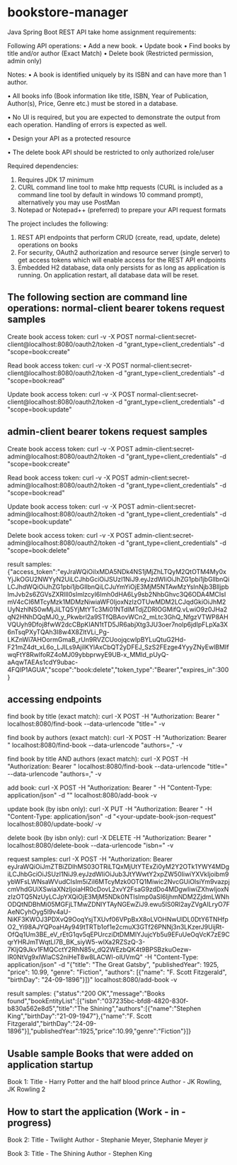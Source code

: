 # bookstore-manager
Java Spring Boot REST API take home assignment requirements:

Following API operations:
•	Add a new book. 
•	Update book
•	Find books by title and/or author (Exact Match) 
•	Delete book (Restricted permission, admin only)

Notes:
•	A book is identified uniquely by its ISBN and can have more than 1 author.

•	All books info (Book information like title, ISBN, Year of Publication, Author(s), Price, Genre etc.) must be stored in a database.

•	No UI is required, but you are expected to demonstrate the output from each operation. Handling of errors is expected as well.

•	Design your API as a protected resource

•	The delete book API should be restricted to only authorized role/user


Required dependencies:
1. Requires JDK 17 minimum
2. CURL command line tool to make http requests (CURL is included as a command line tool by default in windows 10 command prompt), alternatively you may use PostMan
3. Notepad or Notepad++ (preferred) to prepare your API request formats

The project includes the following:
1. REST API endpoints that perform CRUD (create, read, update, delete) operations on books
2. For security, OAuth2 authorization and resource server (single server) to get access tokens which will enable access for the REST API endpoints
3. Embedded H2 database, data only persists for as long as application is running. On application restart, all database data will be reset.

The following section are command line operations:
normal-client bearer tokens request samples
-------------------------------------------
Create book access token:
curl -v -X POST normal-client:secret-client@localhost:8080/oauth2/token -d "grant_type=client_credentials" -d "scope=book:create"

Read book access token:
curl -v -X POST normal-client:secret-client@localhost:8080/oauth2/token -d "grant_type=client_credentials" -d "scope=book:read"

Update book access token:
curl -v -X POST normal-client:secret-client@localhost:8080/oauth2/token -d "grant_type=client_credentials" -d "scope=book:update"


admin-client bearer tokens request samples
------------------------------------------
Create book access token:
curl -v -X POST admin-client:secret-admin@localhost:8080/oauth2/token -d "grant_type=client_credentials" -d "scope=book:create"

Read book access token:
curl -v -X POST admin-client:secret-admin@localhost:8080/oauth2/token -d "grant_type=client_credentials" -d "scope=book:read"

Update book access token:
curl -v -X POST admin-client:secret-admin@localhost:8080/oauth2/token -d "grant_type=client_credentials" -d "scope=book:update"

Delete book access token:
curl -v -X POST admin-client:secret-admin@localhost:8080/oauth2/token -d "grant_type=client_credentials" -d "scope=book:delete"

result samples:
{"access_token":"eyJraWQiOiIxMDA5NDk4NS1jMjZhLTQyM2QtOTM4My0xYjJkOGU2NWYyN2UiLCJhbGciOiJSUzI1NiJ9.eyJzdWIiOiJhZG1pbi1jbGllbnQiLCJhdWQiOiJhZG1pbi1jbGllbnQiLCJuYmYiOjE3MjM5NTAwMzYsInNjb3BlIjpbImJvb2s6ZGVsZXRlIl0sImlzcyI6Imh0dHA6Ly9sb2NhbGhvc3Q6ODA4MCIsImV4cCI6MTcyMzk1MDMzNiwiaWF0IjoxNzIzOTUwMDM2LCJqdGkiOiJhM2UyNzhlNS0wMjJiLTQ5YjMtYTc3Mi01NTdlMTdjZDRlOGMifQ.vLwiO9z0JHa2qN2HNhDQqMJ0_y_Pkwbrl2a9STfQBAovWCn2_mLtc3GhQ_NfgzVTWP8AHVQUyh9Dfoj8fwW2dcCBpKIAN1tTD5JR6abjXtg3JU3oer7nolp6jdIpFLpXa3X6nTsqPXyTQAh3I8w4X8ZltVLi_Pg-LKZnWi7AHOormGmaB_rUn9RVZCUoojqcwIpBYLuQtuG2Hd-F21mZ4dt_xL6o_LJlLs9AjiIKYlAxCbQT2yDFEJ_SzS2FEzge4YyyZNyEwlBMIfwqFtY8RwlfoRZ4oMJ09ybbprwyE9UB-x_MMld_pUyQ-aAqwTAEAs1cdY9ubac-4FQlP1AGUA","scope":"book:delete","token_type":"Bearer","expires_in":300}

accessing endpoints
-------------------
find book by title (exact match):
curl -X POST -H "Authorization: Bearer <your-read-access-token>" localhost:8080/find-book --data-urlencode "title=<your-title>" -v

find book by authors (exact match):
curl -X POST -H "Authorization: Bearer <your-read-access-token>" localhost:8080/find-book --data-urlencode "authors=<your-author1>,<yourauthor2>" -v

find book by title AND authors (exact match):
curl -X POST -H "Authorization: Bearer <your-read-access-token>" localhost:8080/find-book --data-urlencode "title=<your-title>" --data-urlencode "authors=<your-author1>,<yourauthor2>" -v

add book:
curl -X POST -H "Authorization: Bearer <your-create-access-token>" -H "Content-Type: application/json" -d "<your-create-book-json-request>" localhost:8080/add-book -v

update book (by isbn only):
curl -X PUT -H "Authorization: Bearer <your-update-access-token>" -H "Content-Type: application/json" -d "<your-update-book-json-request" localhost:8080/update-book/<your-isbn-to-be-updated> -v

delete book (by isbn only):
curl -X DELETE -H "Authorization: Bearer <your-delete-access-token>" localhost:8080/delete-book --data-urlencode "isbn=<your-isbn-to-be-deleted>" -v

request samples:
curl -X POST -H "Authorization: Bearer eyJraWQiOiJmZTBiZDlhMS03OTRiLTQxMjUtYTExZi0yM2Y2OTk1YWY4MDgiLCJhbGciOiJSUzI1NiJ9.eyJzdWIiOiJub3JtYWwtY2xpZW50IiwiYXVkIjoibm9ybWFsLWNsaWVudCIsIm5iZiI6MTcyMzk0OTQ1Miwic2NvcGUiOlsiYm9vazpjcmVhdGUiXSwiaXNzIjoiaHR0cDovL2xvY2FsaG9zdDo4MDgwIiwiZXhwIjoxNzIzOTQ5NzUyLCJpYXQiOjE3MjM5NDk0NTIsImp0aSI6IjhmNDM2ZjdmLWNhODQtNDBhMi05MGFjLTMwZDNlYTAyNGEwZiJ9.ewu5lS0Rl2ayZVgAILryO7FAeNCyhOyg5l9v4aU-NiKF3KWOJ3PDXvQ9OoqYsjTXUvf06VPpBxX8oLVOHNwUlDL0DtY6TNHfpO2_Yi98AJYQPoaHAy949tTRTb1of1e2cmuX3GTf26PNNj3n3LKzerJ9UijRt-OfQq1Um3BE_eV_rEtG1qv5qEPUrcziDtDMMlYJujcYb5u9EFuUeOqVcK7zE9CqrYHRJmTWqtLl7B_BK_siyW5-wlXa2RZSzQ-3-7KIjQ9Jkv1FMQCctY2RhN85v_dQ2WEzbQK4t9BPSBzkuOezw-IR0NtVg9xlWlaCS2niHeT8w8LACWl-olUVmQ" -H "Content-Type: application/json" -d "{\"title\": \"The Great Gatsby\", \"publishedYear\": 1925, \"price\": 10.99, \"genre\": \"Fiction\", \"authors\": [{\"name\": \"F. Scott Fitzgerald\", \"birthDay\": \"24-09-1896\"}]}" localhost:8080/add-book -v

result samples:
{"status":"200 OK","message":"Books found","bookEntityList":[{"isbn":"037235bc-bfd8-4820-830f-b830a562e8d5","title":"The Shining","authors":[{"name":"Stephen King","birthDay":"21-09-1947"},{"name":"F. Scott Fitzgerald","birthDay":"24-09-1896"}],"publishedYear":1925,"price":10.99,"genre":"Fiction"}]}

Usable sample Books that were added on application startup
----------------------------------------------------------
Book 1:
Title - Harry Potter and the half blood prince
Author - JK Rowling, JK Rowling 2

How to start the application (Work - in - progress)
---------------------------------------------------

Book 2:
Title - Twilight
Author - Stephanie Meyer, Stephanie Meyer jr

Book 3:
Title - The Shining
Author - Stephen King
